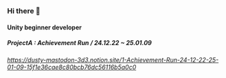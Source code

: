 ### Hi there 👋

#### **Unity beginner developer**

##### **ProjectA : Achievement Run / 24.12.22 ~ 25.01.09**
###### https://dusty-mastodon-3d3.notion.site/1-Achievement-Run-24-12-22-25-01-09-15f1e36cae8c80bcb76dc56116b5a0c0
